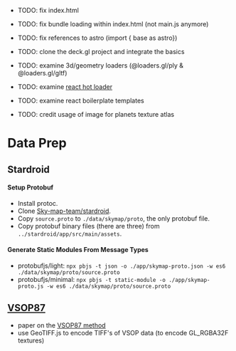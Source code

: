 
- TODO: fix index.html
- TODO: fix bundle loading within index.html (not main.js anymore)
- TODO: fix references to astro (import { base as astro})
- TODO: clone the deck.gl project and integrate the basics

- TODO: examine 3d/geometry loaders (@loaders.gl/ply & @loaders.gl/gltf)
- TODO: examine [react hot loader](https://github.com/gaearon/react-hot-loader)
- TODO: examine react boilerplate templates
- TODO: credit usage of image for planets texture atlas

# Data Prep 

## Stardroid

#### Setup Protobuf

- Install protoc. 
- Clone [Sky-map-team/stardroid](https://github.com:sky-map-team/stardroid). 
- Copy `source.proto` to `./data/skymap/proto`, the only protobuf file. 
- Copy protobuf binary files (there are three) from
  `../stardroid/app/src/main/assets`.

#### Generate Static Modules From Message Types

- protobufjs/light: `npx pbjs -t json -o ./app/skymap-proto.json -w es6 ./data/skymap/proto/source.proto`
- protobufjs/minimal: `npx pbjs -t static-module -o ./app/skymap-proto.js -w es6 ./data/skymap/proto/source.proto`

#### 

## [VSOP87]()

- paper on the [VSOP87
  method](http://adsabs.harvard.edu/full/1988A%26A...202..309B)
- use GeoTIFF.js to encode TIFF's of VSOP data (to encode GL_RGBA32F textures)

####